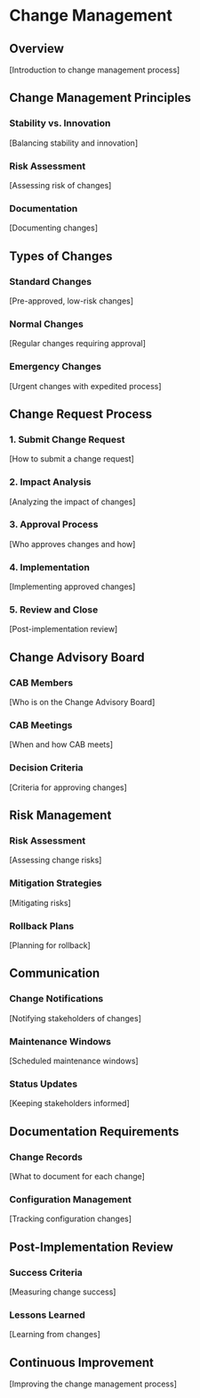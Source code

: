 # Change Management

## Overview
[Introduction to change management process]

## Change Management Principles

### Stability vs. Innovation
[Balancing stability and innovation]

### Risk Assessment
[Assessing risk of changes]

### Documentation
[Documenting changes]

## Types of Changes

### Standard Changes
[Pre-approved, low-risk changes]

### Normal Changes
[Regular changes requiring approval]

### Emergency Changes
[Urgent changes with expedited process]

## Change Request Process

### 1. Submit Change Request
[How to submit a change request]

### 2. Impact Analysis
[Analyzing the impact of changes]

### 3. Approval Process
[Who approves changes and how]

### 4. Implementation
[Implementing approved changes]

### 5. Review and Close
[Post-implementation review]

## Change Advisory Board

### CAB Members
[Who is on the Change Advisory Board]

### CAB Meetings
[When and how CAB meets]

### Decision Criteria
[Criteria for approving changes]

## Risk Management

### Risk Assessment
[Assessing change risks]

### Mitigation Strategies
[Mitigating risks]

### Rollback Plans
[Planning for rollback]

## Communication

### Change Notifications
[Notifying stakeholders of changes]

### Maintenance Windows
[Scheduled maintenance windows]

### Status Updates
[Keeping stakeholders informed]

## Documentation Requirements

### Change Records
[What to document for each change]

### Configuration Management
[Tracking configuration changes]

## Post-Implementation Review

### Success Criteria
[Measuring change success]

### Lessons Learned
[Learning from changes]

## Continuous Improvement
[Improving the change management process]
